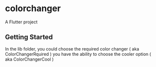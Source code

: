 # colorchanger

A Flutter project

## Getting Started

In the lib folder, you could choose the required color changer ( aka ColorChangerRquired )
you have the ability to choose the cooler option ( aka ColorChangerCool )
